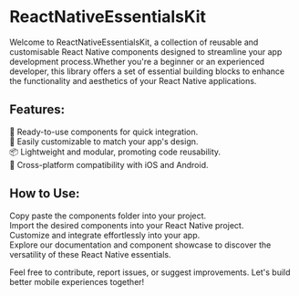 # ReactNativeEssentialsKit
Welcome to ReactNativeEssentialsKit, a collection of reusable and customisable React Native components designed to streamline your app development process.Whether you're a beginner or an experienced developer, this library offers a set of essential building blocks to enhance the functionality and aesthetics of your React Native applications.

## Features:

🚀 Ready-to-use components for quick integration. <br/>
🎨 Easily customizable to match your app's design. <br/>
📦 Lightweight and modular, promoting code reusability. <br/>
📱 Cross-platform compatibility with iOS and Android.

## How to Use:

Copy paste the components folder into your project.<br/>
Import the desired components into your React Native project.<br/>
Customize and integrate effortlessly into your app.<br/>
Explore our documentation and component showcase to discover the versatility of these React Native essentials.

Feel free to contribute, report issues, or suggest improvements. Let's build better mobile experiences together!
